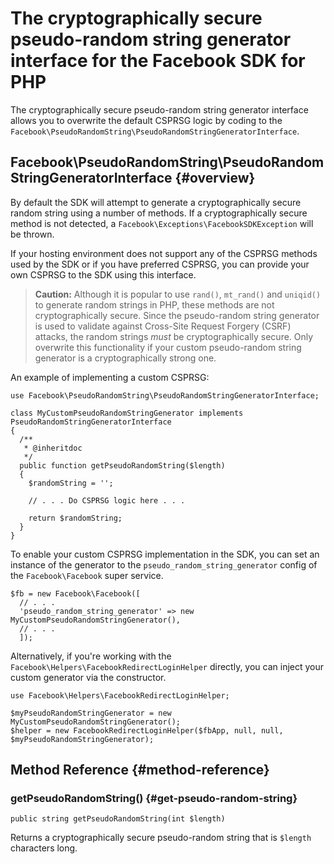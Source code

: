 # The cryptographically secure pseudo-random string generator interface for the Facebook SDK for PHP

The cryptographically secure pseudo-random string generator interface allows you to overwrite the default CSPRSG logic by coding to the `Facebook\PseudoRandomString\PseudoRandomStringGeneratorInterface`.

## Facebook\PseudoRandomString\PseudoRandomStringGeneratorInterface {#overview}

By default the SDK will attempt to generate a cryptographically secure random string using a number of methods. If a cryptographically secure method is not detected, a `Facebook\Exceptions\FacebookSDKException` will be thrown.

If your hosting environment does not support any of the CSPRSG methods used by the SDK or if you have preferred CSPRSG, you can provide your own CSPRSG to the SDK using this interface.

> **Caution:** Although it is popular to use `rand()`, `mt_rand()` and `uniqid()` to generate random strings in PHP, these methods are not cryptographically secure. Since the pseudo-random string generator is used to validate against Cross-Site Request Forgery (CSRF) attacks, the random strings _must_ be cryptographically secure. Only overwrite this functionality if your custom pseudo-random string generator is a cryptographically strong one.

An example of implementing a custom CSPRSG:

~~~~
use Facebook\PseudoRandomString\PseudoRandomStringGeneratorInterface;

class MyCustomPseudoRandomStringGenerator implements PseudoRandomStringGeneratorInterface
{
  /**
   * @inheritdoc
   */
  public function getPseudoRandomString($length)
  {
    $randomString = '';

    // . . . Do CSPRSG logic here . . .

    return $randomString;
  }
}
~~~~

To enable your custom CSPRSG implementation in the SDK, you can set an instance of the generator to the `pseudo_random_string_generator` config of the `Facebook\Facebook` super service.

~~~~
$fb = new Facebook\Facebook([
  // . . .
  'pseudo_random_string_generator' => new MyCustomPseudoRandomStringGenerator(),
  // . . .
  ]);
~~~~

Alternatively, if you're working with the `Facebook\Helpers\FacebookRedirectLoginHelper` directly, you can inject your custom generator via the constructor.

~~~~
use Facebook\Helpers\FacebookRedirectLoginHelper;

$myPseudoRandomStringGenerator = new MyCustomPseudoRandomStringGenerator();
$helper = new FacebookRedirectLoginHelper($fbApp, null, null, $myPseudoRandomStringGenerator);
~~~~

## Method Reference {#method-reference}

### getPseudoRandomString() {#get-pseudo-random-string}
~~~~
public string getPseudoRandomString(int $length)
~~~~
Returns a cryptographically secure pseudo-random string that is `$length` characters long.

